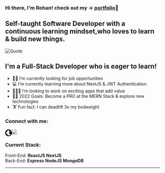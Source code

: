 ### Hi there, I'm Rohan! check out my -> [portfolio]👋
## Self-taught Software Developer with a continuous learning mindset,who loves to learn & build new things.

 ![Quote](https://i.ibb.co/BCcYhFM/wallpaper.jpg)


## I'm a Full-Stack Developer who is eager to learn!
- 🧑‍💼 I’m currently looking for job opportunities 
- 💻 I’m currently learning more about NextJS & JWT Authentication
- 👨🏻‍💻 I’m looking to work on exciting apps that add value
- 🙌🏼 2022 Goals: Become a PRO at the MERN Stack & explore new technologies
- 🏋️ Fun fact: I can deadlift 3x my bodweight

### Connect with me:

[<img align="left"  width="22px" src="https://raw.githubusercontent.com/iconic/open-iconic/master/svg/globe.svg" />][portfolio]
[<img align="left"  width="22px" src="https://cdn.jsdelivr.net/npm/simple-icons@v3/icons/instagram.svg" />][instagram]

<br />

### Current Stack: 

Front-End: **ReactJS** **NextJS**
<br />
Back-End: **Express** **NodeJS** **MongoDB**

---


[portfolio]: https://rohan-portfolio.vercel.app/
[instagram]: https://www.instagram.com/r20was.jsx/





